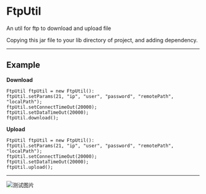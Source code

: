 # FtpUtil
An util for ftp to download and upload file

Copying this jar file to your lib directory of project, and adding dependency.

----

## Example

**Download**

	FtpUtil ftpUtil = new FtpUtil():
	ftpUtil.setParams(21, "ip", "user", "password", "remotePath", "localPath");
	ftpUtil.setConnectTimeOut(20000);
	ftpUtil.setDataTimeOut(20000);
	ftpUtil.download();

**Upload**

	FtpUtil ftpUtil = new FtpUtil():
	ftpUtil.setParams(21, "ip", "user", "password", "remotePath", "localPath");
	ftpUtil.setConnectTimeOut(20000);
	ftpUtil.setDataTimeOut(20000);
	ftpUtil.upload();
	
---

![测试图片](https://github.com/frogfans/FtpUtil/blob/master/test1.png)
	